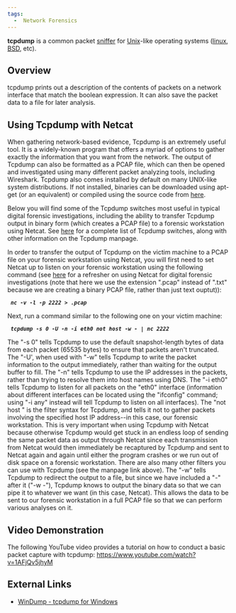 ```yaml
---
tags:
  -  Network Forensics
---
```

**tcpdump** is a common packet [sniffer](sniffer.md) for
[Unix](unix.md)-like operating systems
([linux](linux.md), [BSD](bsd.md), etc).

## Overview

tcpdump prints out a description of the contents of packets on a network
interface that match the boolean expression. It can also save the packet
data to a file for later analysis.

## Using Tcpdump with Netcat

When gathering network-based evidence, Tcpdump is an extremely useful
tool. It is a widely-known program that offers a myriad of options to
gather exactly the information that you want from the network. The
output of Tcpdump can also be formatted as a PCAP file, which can then
be opened and investigated using many different packet analyzing tools,
including Wireshark. Tcpdump also comes installed by default on many
UNIX-like system distributions. If not installed, binaries can be
downloaded using apt-get (or an equivalent) or compiled using the source
code from [here](http://www.tcpdump.org/).

Below you will find some of the Tcpdump switches most useful in typical
digital forensic investigations, including the ability to transfer
Tcpdump output in binary form (which creates a PCAP file) to a forensic
workstation using Netcat. See
[here](https://www.tcpdump.org/manpages/tcpdump.1.html) for a complete
list of Tcpdump switches, along with other information on the Tcpdump
manpage.

In order to transfer the output of Tcpdump on the victim machine to a
PCAP file on your forensic workstation using Netcat, you will first need
to set Netcat up to listen on your forensic workstation using the
following command (see [here](netcat.md) for a refresher on
using Netcat for digital forensic investigations (note that here we use
the extension ".pcap" instead of ".txt" because we are creating a binary
PCAP file, rather than just text ouptut)):

` `***`nc -v -l -p 2222 > `<command>`.pcap`***

Next, run a command similar to the following one on your victim machine:

` `***`tcpdump -s 0 -U -n -i eth0 not host `<forensicWS IP>` -w - | nc `<forensicWS IP>` 2222`***

The "-s 0" tells Tcpdump to use the default snapshot-length bytes of
data from each packet (65535 bytes) to ensure that packets aren't
truncated. The "-U', when used with "-w" tells Tcpdump to write the
packet information to the output immediately, rather than waiting for
the output buffer to fill. The "-n" tells Tcpdump to use the IP
addresses in the packets, rather than trying to resolve them into host
names using DNS. The "-i eth0" tells Tcpdump to listen for all packets
on the "eth0" interface (information about different interfaces can be
located using the "ifconfig" command; using "-i any" instead will tell
Tcpdump to listen on all interfaces). The "not host <forensicWS IP>" is
the filter syntax for Tcpdump, and tells it not to gather packets
involving the specified host IP address--in this case, our forensic
workstation. This is very important when using Tcpdump with Netcat
because otherwise Tcpdump would get stuck in an endless loop of sending
the same packet data as output through Netcat since each transmission
from Netcat would then immediately be recaptured by Tcpdump and sent to
Netcat again and again until either the program crashes or we run out of
disk space on a forensic workstation. There are also many other filters
you can use with Tcpdump (see the manpage link above). The "-w" tells
Tcpdump to redirect the output to a file, but since we have included a
"-" after it ("-w -"), Tcpdump knows to output the binary data so that
we can pipe it to whatever we want (in this case, Netcat). This allows
the data to be sent to our forensic workstation in a full PCAP file so
that we can perform various analyses on it.

## Video Demonstration

The following YouTube video provides a tutorial on how to conduct a
basic packet capture with tcpdump:
<https://www.youtube.com/watch?v=1AFjQv5jhyM>

## External Links

- [WinDump - tcpdump for Windows](https://www.winpcap.org/windump/)